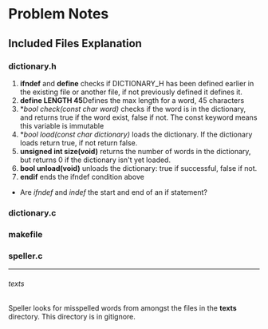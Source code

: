 # Problem Notes

## Included Files Explanation

### dictionary.h

1. **ifndef** and **define** checks if DICTIONARY_H has been defined earlier in the existing file or another file, if not previously defined it defines it.
2. **define LENGTH 45**Defines the max length for a word, 45 characters
3. **bool check(const char *word)** checks if the word is in the dictionary, and returns true if the word exist, false if not. The const keyword means this variable is immutable 
4. **bool load(const char *dictionary)** loads the dictionary. If the dictionary loads return true, if not return false.
5. **unsigned int size(void)** returns the number of words in the dictionary, but returns 0 if the dictionary isn't yet loaded.
6. **bool unload(void)** unloads the dictionary: true if successful, false if not.
7. **endif** ends the ifndef condition above

* Are *ifndef* and *indef* the start and end of an if statement?

### dictionary.c

### makefile

### speller.c

---

###### texts

Speller looks for misspelled words from amongst the files in the **texts** directory. This directory is in gitignore.